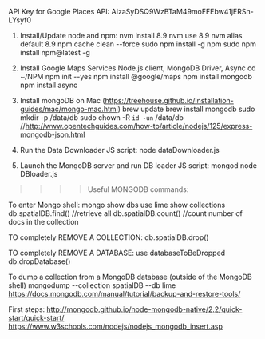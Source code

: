 API Key for Google Places API:
AIzaSyDSQ9WzBTaM49moFFEbw41jERSh-LYsyf0


1) Install/Update node and npm:
nvm install 8.9
nvm use 8.9 
nvm alias default 8.9
npm cache clean --force
sudo npm install -g npm 
sudo npm install npm@latest -g

2) Install Google Maps Services Node.js client, MongoDB Driver, Async
cd ~/NPM
npm init --yes
npm install @google/maps
npm install mongodb
npm install async

3) Install mongoDB on Mac (https://treehouse.github.io/installation-guides/mac/mongo-mac.html)
brew update
brew install mongodb
sudo mkdir -p /data/db
sudo chown -R `id -un` /data/db
//http://www.opentechguides.com/how-to/article/nodejs/125/express-mongodb-json.html

4) Run the Data Downloader JS script:
node dataDownloader.js

5) Launch the MongoDB server and run DB loader JS script:
mongod
node DBloader.js



>>>> Useful MONGODB commands:

To enter Mongo shell:
mongo
show dbs
use lime
show collections
db.spatialDB.find() //retrieve all
db.spatialDB.count() //count number of docs in the collection


TO completely REMOVE A COLLECTION: 
db.spatialDB.drop()

TO completely REMOVE A DATABASE: 
use databaseToBeDropped
db.dropDatabase()


To dump a collection from a MongoDB database
(outside of the MongoDB shell)
mongodump --collection spatialDB --db lime
https://docs.mongodb.com/manual/tutorial/backup-and-restore-tools/



First steps:
http://mongodb.github.io/node-mongodb-native/2.2/quick-start/quick-start/
https://www.w3schools.com/nodejs/nodejs_mongodb_insert.asp
